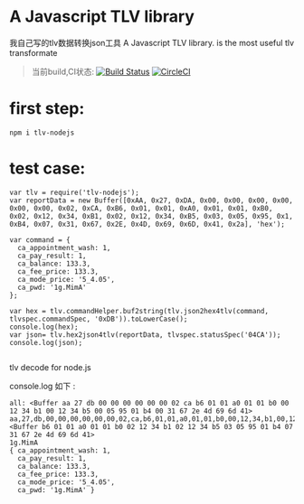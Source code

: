 # A Javascript TLV library
我自己写的tlv数据转换json工具  A Javascript TLV library. is the most useful tlv transformate
>当前build,CI状态:
[![Build Status](https://travis-ci.org/qxl1231/tlv-nodejs.svg?branch=master)](https://travis-ci.org/qxl1231/tlv-nodejs)
[![CircleCI](https://circleci.com/gh/qxl1231/tlv-nodejs.svg?style=svg)](https://circleci.com/gh/qxl1231/tlv-nodejs)

# first step:
`npm i tlv-nodejs `

# test case:
```
var tlv = require('tlv-nodejs');
var reportData = new Buffer([0xAA, 0x27, 0xDA, 0x00, 0x00, 0x00, 0x00, 0x00, 0x00, 0x02, 0xCA, 0xB6, 0x01, 0x01, 0xA0, 0x01, 0x01, 0xB0, 0x02, 0x12, 0x34, 0xB1, 0x02, 0x12, 0x34, 0xB5, 0x03, 0x05, 0x95, 0x1, 0xB4, 0x07, 0x31, 0x67, 0x2E, 0x4D, 0x69, 0x6D, 0x41, 0x2a], 'hex');

var command = {
  ca_appointment_wash: 1,
  ca_pay_result: 1,
  ca_balance: 133.3,
  ca_fee_price: 133.3,
  ca_mode_price: '5_4.05',
  ca_pwd: '1g.MimA'
};

var hex = tlv.commandHelper.buf2string(tlv.json2hex4tlv(command, tlvspec.commandSpec, '0xDB')).toLowerCase();
console.log(hex);
var json= tlv.hex2json4tlv(reportData, tlvspec.statusSpec('04CA'));
console.log(json);


```

tlv decode for node.js

console.log 如下 :

```
all: <Buffer aa 27 db 00 00 00 00 00 00 02 ca b6 01 01 a0 01 01 b0 00 12 34 b1 00 12 34 b5 00 05 95 01 b4 00 31 67 2e 4d 69 6d 41>
aa,27,db,00,00,00,00,00,00,02,ca,b6,01,01,a0,01,01,b0,00,12,34,b1,00,12,34,b5,00,05,95,01,b4,00,31,67,2e,4d,69,6d,41,bd
<Buffer b6 01 01 a0 01 01 b0 02 12 34 b1 02 12 34 b5 03 05 95 01 b4 07 31 67 2e 4d 69 6d 41>
1g.MimA
{ ca_appointment_wash: 1,
  ca_pay_result: 1,
  ca_balance: 133.3,
  ca_fee_price: 133.3,
  ca_mode_price: '5_4.05',
  ca_pwd: '1g.MimA' }
```
